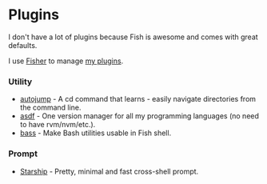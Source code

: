 # Plugins

I don't have a lot of plugins because Fish is awesome and comes with great defaults.

I use [Fisher](https://github.com/jorgebucaran/fisher) to manage [my plugins](https://github.com/obahareth/dotfiles).

### Utility <a id="utility"></a>

* ​[autojump](https://github.com/wting/autojump) - A cd command that learns - easily navigate directories from the command line.
* [asdf](https://github.com/asdf-vm/asdf) - One version manager for all my programming languages \(no need to have rvm/nvm/etc.\).
* [bass](https://github.com/edc/bass) - Make Bash utilities usable in Fish shell.

### Prompt <a id="prompt"></a>

* [Starship](https://github.com/starship/starship) - Pretty, minimal and fast cross-shell prompt.

